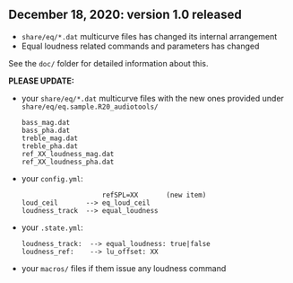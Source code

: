 
## December 18, 2020: version 1.0 released

- `share/eq/*.dat` multicurve files has changed its internal arrangement
- Equal loudness related commands and parameters has changed

See the `doc/` folder for detailed information about this.

**PLEASE UPDATE:**

- your `share/eq/*.dat` multicurve files with the new ones
  provided under `share/eq/eq.sample.R20_audiotools/`

    ```
    bass_mag.dat
    bass_pha.dat
    treble_mag.dat
    treble_pha.dat
    ref_XX_loudness_mag.dat
    ref_XX_loudness_pha.dat
    ```
    
- your `config.yml`:

    ```
                        refSPL=XX       (new item)
    loud_ceil       --> eq_loud_ceil
    loudness_track  --> equal_loudness
    ```

- your `.state.yml`:

    ```
    loudness_track:  --> equal_loudness: true|false
    loudness_ref:    --> lu_offset: XX
    ```

- your `macros/` files if them issue any loudness command
